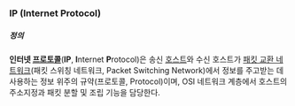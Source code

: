 ### IP (Internet Protocol)

##### 정의
**인터넷 [프로토콜](https://ko.wikipedia.org/wiki/%ED%86%B5%EC%8B%A0_%ED%94%84%EB%A1%9C%ED%86%A0%EC%BD%9C "통신 프로토콜")**(**IP**, **I**nternet **P**rotocol)은 송신 [호스트](https://ko.wikipedia.org/wiki/%ED%98%B8%EC%8A%A4%ED%8A%B8_(%EB%84%A4%ED%8A%B8%EC%9B%8C%ED%81%AC) "호스트 (네트워크)")와 수신 호스트가 [패킷 교환 네트워크](https://ko.wikipedia.org/wiki/%ED%8C%A8%ED%82%B7_%EA%B5%90%ED%99%98_%EB%84%A4%ED%8A%B8%EC%9B%8C%ED%81%AC "패킷 교환 네트워크")(패킷 스위칭 네트워크, Packet Switching Network)에서 정보를 주고받는 데 사용하는 정보 위주의 규약(프로토콜, Protocol)이며, OSI 네트워크 계층에서 호스트의 주소지정과 패킷 분할 및 조립 기능을 담당한다.
